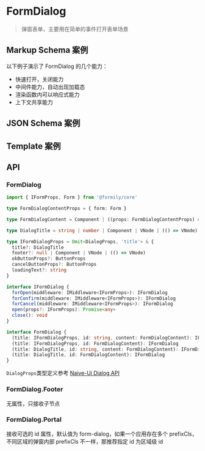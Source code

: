 # FormDialog

> 弹窗表单，主要用在简单的事件打开表单场景

## Markup Schema 案例

以下例子演示了 FormDialog 的几个能力：

- 快速打开，关闭能力
- 中间件能力，自动出现加载态
- 渲染函数内可以响应式能力
- 上下文共享能力

<dumi-previewer demoPath="guide/form-dialog/markup-schema" />

## JSON Schema 案例

<dumi-previewer demoPath="guide/form-dialog/json-schema" />

## Template 案例

<dumi-previewer demoPath="guide/form-dialog/template" />

## API

### FormDialog

```ts pure
import { IFormProps, Form } from '@formily/core'

type FormDialogContentProps = { form: Form }

type FormDialogContent = Component | ((props: FormDialogContentProps) => VNode)

type DialogTitle = string | number | Component | VNode | (() => VNode)

type IFormDialogProps = Omit<DialogProps, 'title'> & {
  title?: DialogTitle
  footer?: null | Component | VNode | (() => VNode)
  okButtonProps?: ButtonProps
  cancelButtonProps?: ButtonProps
  loadingText?: string
}

interface IFormDialog {
  forOpen(middleware: IMiddleware<IFormProps>): IFormDialog
  forConfirm(middleware: IMiddleware<IFormProps>): IFormDialog
  forCancel(middleware: IMiddleware<IFormProps>): IFormDialog
  open(props?: IFormProps): Promise<any>
  close(): void
}

interface FormDialog {
  (title: IFormDialogProps, id: string, content: FormDialogContent): IFormDialog
  (title: IFormDialogProps, id: FormDialogContent): IFormDialog
  (title: DialogTitle, id: string, content: FormDialogContent): IFormDialog
  (title: DialogTitle, id: FormDialogContent): IFormDialog
}
```

`DialogProps`类型定义参考 [Naive-Ui Dialog API](https://www.naiveui.com/zh-CN/os-theme/components/dialog#dialog-属性)

### FormDialog.Footer

无属性，只接收子节点

### FormDialog.Portal

接收可选的 id 属性，默认值为 form-dialog，如果一个应用存在多个 prefixCls，不同区域的弹窗内部 prefixCls 不一样，那推荐指定 id 为区域级 id
